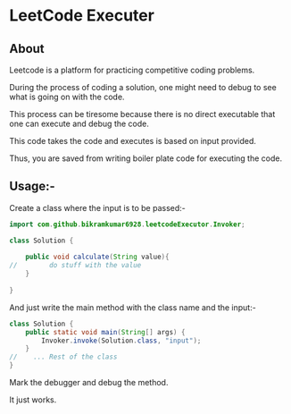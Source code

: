 # LeetCode Executer

## About

Leetcode is a platform for practicing competitive coding problems. 

During the process of coding a solution, one might need to debug to see what is going on with the code.

This process can be tiresome because there is no direct executable that one can execute and debug the code.

This code takes the code and executes is based on input provided.

Thus, you are saved from writing boiler plate code for executing the code.

## Usage:-

Create a class where the input is to be passed:- 

```java
import com.github.bikramkumar6928.leetcodeExecutor.Invoker;

class Solution {
    
    public void calculate(String value){
//        do stuff with the value
    }
    
}
```

And just write the main method with the class name and the input:-

```java
class Solution {
    public static void main(String[] args) {
        Invoker.invoke(Solution.class, "input");
    }
//    ... Rest of the class
}
```

Mark the debugger and debug the method. 

It just works.

